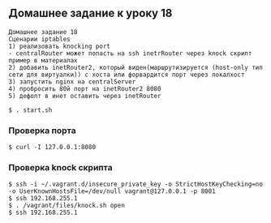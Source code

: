 
## Домашнее задание к уроку 18

    Домашнее задание 18
    Сценарии iptables
    1) реализовать knocking port
    - centralRouter может попасть на ssh inetrRouter через knock скрипт
    пример в материалах
    2) добавить inetRouter2, который виден(маршрутизируется (host-only тип сети для виртуалки)) с хоста или форвардится порт через локалхост
    3) запустить nginx на centralServer
    4) пробросить 80й порт на inetRouter2 8080
    5) дефолт в инет оставить через inetRouter


```console
$ . start.sh
```

### Проверка порта

```console
$ curl -I 127.0.0.1:8080
```

### Проверка knock скрипта

```console
$ ssh -i ~/.vagrant.d/insecure_private_key -o StrictHostKeyChecking=no -o UserKnownHostsFile=/dev/null vagrant@127.0.0.1 -p 8001
$ ssh 192.168.255.1
$ . /vagrant/files/knock.sh open
$ ssh 192.168.255.1
```


